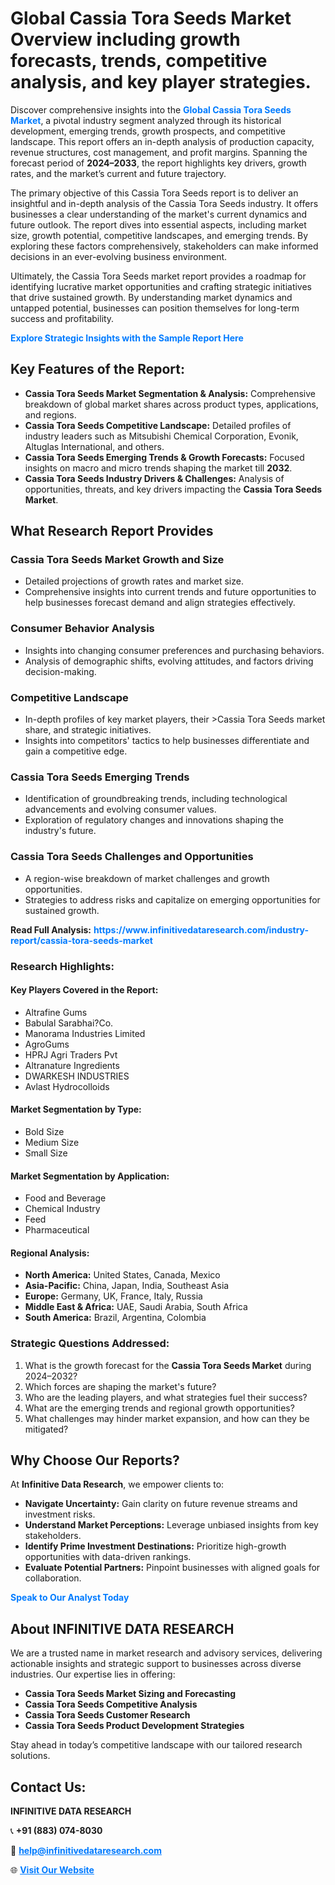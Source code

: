 <h1>Global Cassia Tora Seeds Market Overview including growth forecasts, trends, competitive analysis, and key player strategies.</h1>
<p>
Discover comprehensive insights into the 
<a href="https://www.infinitivedataresearch.com/industry-report/cassia-tora-seeds-market" rel="dofollow" style="color: #007BFF; text-decoration: none;"><strong>Global Cassia Tora Seeds Market</strong></a>, a pivotal industry segment analyzed through its historical development, emerging trends, growth prospects, and competitive landscape. This report offers an in-depth analysis of production capacity, revenue structures, cost management, and profit margins. Spanning the forecast period of <strong>2024–2033</strong>, the report highlights key drivers, growth rates, and the market’s current and future trajectory.
</p>
<p>
The primary objective of this Cassia Tora Seeds report is to deliver an insightful and in-depth analysis of the Cassia Tora Seeds industry. It offers businesses a clear understanding of the market's current dynamics and future outlook. The report dives into essential aspects, including market size, growth potential, competitive landscapes, and emerging trends. By exploring these factors comprehensively, stakeholders can make informed decisions in an ever-evolving business environment.
</p>
<p>
Ultimately, the Cassia Tora Seeds market report provides a roadmap for identifying lucrative market opportunities and crafting strategic initiatives that drive sustained growth. By understanding market dynamics and untapped potential, businesses can position themselves for long-term success and profitability.
</p>
<p>
<a href="https://www.infinitivedataresearch.com/request-sample/reportId=105345" style="color: #007BFF; text-decoration: none;"><strong>Explore Strategic Insights with the Sample Report Here</strong></a>
</p>

<h2>Key Features of the Report:</h2>
<ul>
<li><strong>Cassia Tora Seeds Market Segmentation & Analysis:</strong> Comprehensive breakdown of global market shares across product types, applications, and regions.</li>
<li><strong>Cassia Tora Seeds Competitive Landscape:</strong> Detailed profiles of industry leaders such as Mitsubishi Chemical Corporation, Evonik, Altuglas International, and others.</li>
<li><strong>Cassia Tora Seeds Emerging Trends & Growth Forecasts:</strong> Focused insights on macro and micro trends shaping the market till <strong>2032</strong>.</li>
<li><strong>Cassia Tora Seeds Industry Drivers & Challenges:</strong> Analysis of opportunities, threats, and key drivers impacting the <strong>Cassia Tora Seeds Market</strong>.</li>
</ul>

<h2>What Research Report Provides</h2>
<h3>Cassia Tora Seeds Market Growth and Size</h3>
<ul>
<li>Detailed projections of growth rates and market size.</li>
<li>Comprehensive insights into current trends and future opportunities to help businesses forecast demand and align strategies effectively.</li>
</ul>

<h3>Consumer Behavior Analysis</h3>
<ul>
<li>Insights into changing consumer preferences and purchasing behaviors.</li>
<li>Analysis of demographic shifts, evolving attitudes, and factors driving decision-making.</li>
</ul>

<h3>Competitive Landscape</h3>
<ul>
<li>In-depth profiles of key market players, their >Cassia Tora Seeds market share, and strategic initiatives.</li>
<li>Insights into competitors' tactics to help businesses differentiate and gain a competitive edge.</li>
</ul>

<h3>Cassia Tora Seeds Emerging Trends</h3>
<ul>
<li>Identification of groundbreaking trends, including technological advancements and evolving consumer values.</li>
<li>Exploration of regulatory changes and innovations shaping the industry's future.</li>
</ul>

<h3>Cassia Tora Seeds Challenges and Opportunities</h3>
<ul>
<li>A region-wise breakdown of market challenges and growth opportunities.</li>
<li>Strategies to address risks and capitalize on emerging opportunities for sustained growth.</li>
</ul>
<p><strong>Read Full Analysis:</strong> <a href="https://www.infinitivedataresearch.com/industry-report/cassia-tora-seeds-market" rel="dofollow" style="color: #007BFF; text-decoration: none;"><strong>https://www.infinitivedataresearch.com/industry-report/cassia-tora-seeds-market</strong></a></p>
<h3>Research Highlights:</h3>
<h4>Key Players Covered in the Report:</h4>
<ul><li>Altrafine Gums</li><li>Babulal Sarabhai?Co.</li><li>Manorama Industries Limited</li><li>AgroGums</li><li>HPRJ Agri Traders Pvt</li><li>Altranature Ingredients</li><li>DWARKESH INDUSTRIES</li><li>Avlast Hydrocolloids</li></ul>
<h4>Market Segmentation by Type:</h4>
<ul><li>Bold Size</li><li>Medium Size</li><li>Small Size</li></ul>
<h4>Market Segmentation by Application:</h4>
<ul><li>Food and Beverage</li><li>Chemical Industry</li><li>Feed</li><li>Pharmaceutical</li></ul>

<h4>Regional Analysis:</h4>
<ul>
<li><strong>North America:</strong> United States, Canada, Mexico</li>
<li><strong>Asia-Pacific:</strong> China, Japan, India, Southeast Asia</li>
<li><strong>Europe:</strong> Germany, UK, France, Italy, Russia</li>
<li><strong>Middle East & Africa:</strong> UAE, Saudi Arabia, South Africa</li>
<li><strong>South America:</strong> Brazil, Argentina, Colombia</li>
</ul>

<h3>Strategic Questions Addressed:</h3>
<ol>
<li>What is the growth forecast for the <strong>Cassia Tora Seeds Market</strong> during 2024–2032?</li>
<li>Which forces are shaping the market's future?</li>
<li>Who are the leading players, and what strategies fuel their success?</li>
<li>What are the emerging trends and regional growth opportunities?</li>
<li>What challenges may hinder market expansion, and how can they be mitigated?</li>
</ol>

<h2>Why Choose Our Reports?</h2>
<p>At <strong>Infinitive Data Research</strong>, we empower clients to:</p>
<ul>
<li><strong>Navigate Uncertainty:</strong> Gain clarity on future revenue streams and investment risks.</li>
<li><strong>Understand Market Perceptions:</strong> Leverage unbiased insights from key stakeholders.</li>
<li><strong>Identify Prime Investment Destinations:</strong> Prioritize high-growth opportunities with data-driven rankings.</li>
<li><strong>Evaluate Potential Partners:</strong> Pinpoint businesses with aligned goals for collaboration.</li>
</ul>
<p><a href="https://www.infinitivedataresearch.com/industry-report/cassia-tora-seeds-market" rel="dofollow" style="color: #007BFF; text-decoration: none;"><strong>Speak to Our Analyst Today</strong></a></p>

<h2>About INFINITIVE DATA RESEARCH</h2>
<p>We are a trusted name in market research and advisory services, delivering actionable insights and strategic support to businesses across diverse industries. Our expertise lies in offering:</p>
<ul>
<li><strong>Cassia Tora Seeds Market Sizing and Forecasting</strong></li>
<li><strong>Cassia Tora Seeds Competitive Analysis</strong></li>
<li><strong>Cassia Tora Seeds Customer Research</strong></li>
<li><strong>Cassia Tora Seeds Product Development Strategies</strong></li>
</ul>
<p>Stay ahead in today’s competitive landscape with our tailored research solutions.</p>

<h2>Contact Us:</h2>
<p><strong>INFINITIVE DATA RESEARCH</strong></p>
<p>📞 <strong>+91 (883) 074-8030</strong></p>
<p>📧 <strong><a href="mailto:help@infinitivedataresearch.com" style="color: #007BFF;">help@infinitivedataresearch.com</a></strong></p>
<p>🌐 <strong><a href="https://www.infinitivedataresearch.com" rel="dofollow" style="color: #007BFF;">Visit Our Website</a></strong></p>